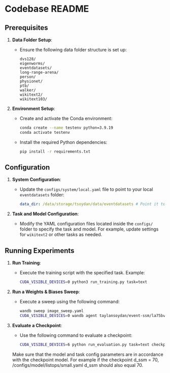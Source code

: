 # Codebase README

## Prerequisites

1. **Data Folder Setup**:
   - Ensure the following data folder structure is set up:
     ```
     dvs128/
     eigenworms/
     eventdatasets/
     long-range-arena/
     person/
     physionet/
     ptb/
     walker/
     wikitext2/
     wikitext103/
     ```

2. **Environment Setup**:
   - Create and activate the Conda environment:
     ```bash
     conda create --name testenv python=3.9.19
     conda activate testenv
     ```
   - Install the required Python dependencies:
     ```bash
     pip install -r requirements.txt
     ```

## Configuration

1. **System Configuration**:
   - Update the `configs/system/local.yaml` file to point to your local `eventdatasets` folder:
     ```yaml
     data_dir: /data/storage/tsoydan/data/eventdatasets # Point it to your own local eventdatasets folder
     ```

2. **Task and Model Configuration**:
   - Modify the YAML configuration files located inside the `configs/` folder to specify the task and model. For example, update settings for `wikitext2` or other tasks as needed.

## Running Experiments

1. **Run Training**:
   - Execute the training script with the specified task. Example:
     ```bash
     CUDA_VISIBLE_DEVICES=0 python3 run_training.py task=text
     ```

2. **Run a Weights & Biases Sweep**:
   - Execute a sweep using the following command:
     ```bash
     wandb sweep image_sweep.yaml
     CUDA_VISIBLE_DEVICES=0 wandb agent taylansoydan/event-ssm/la75bvy4
     ```

3. **Evaluate a Checkpoint**:
   - Use the following command to evaluate a checkpoint:
     ```bash
     CUDA_VISIBLE_DEVICES=6 python run_evaluation.py task=text checkpoint=/data/old_home/tsoydan/RPG/event-ssm/checkpoints/best_text/checkpoints
     ```
    Make sure that the model and task config parameters are in accordance with the checkpoint model. For example if the checkpoint d_ssm = 70, /configs/model/listops/small.yaml d_ssm should also equal 70.

